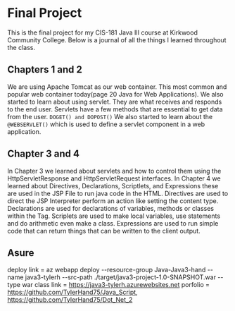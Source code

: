 # Final Project

This is the final project for my CIS-181 Java III course at Kirkwood Community College. Below is a journal of all the things I learned throughout the class.

## Chapters 1 and 2
We are using  Apache Tomcat as our web container. This most common and popular web container today(page 20 Java for Web Applications). 
We also started to learn about using servlet. They are what receives and responds to the end user. 
Servlets have a few methods that are essential to get data from the user. ```DOGET() and DOPOST()```
We also started to learn about the ``@WEBSERVLET()`` which is used to define a servlet component in a web application.


## Chapter 3 and 4 
In Chapter 3 we learned about servlets and how to control them using the HttpServletResponse and HttpServletRequest interfaces.
In Chapter 4 we learned about Directives, Declarations, Scriptlets, and Expressions these are used in the JSP File to run java code in the HTML.
Directives are used to direct the JSP Interpreter perform an action like setting the content type. 
Declarations are used for declarations of variables, methods or classes within the Tag.
Scriplets are used to make local variables, use statements and do arithmetic even make a class. 
Expressions are used to run simple code that can return things that can be written to the client output. 

## Asure 

deploy link = az webapp deploy --resource-group Java-Java3-hand --name java3-tylerh --src-path ./target/java3-project-1.0-SNAPSHOT.war --type war
class link = https://java3-tylerh.azurewebsites.net
porfolio = https://github.com/TylerHand75/Java_Script, https://github.com/TylerHand75/Dot_Net_2
